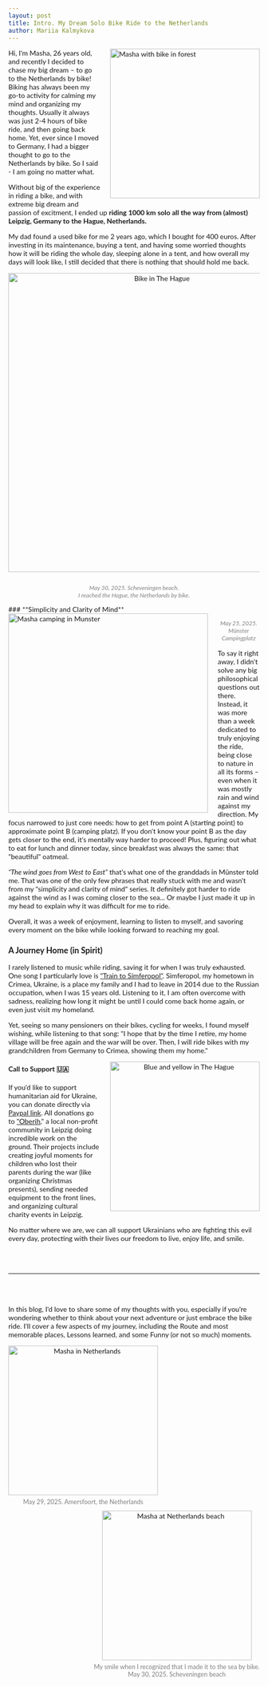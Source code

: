 ```yaml
---
layout: post
title: Intro. My Dream Solo Bike Ride to the Netherlands
author: Mariia Kalmykova
---
```


<style>
body, p, h1, h2, h3, h4, h5, h6, li, ul, ol, blockquote {
    font-family: 'Lato', Arial, sans-serif;
}
</style>

<div style="float:right; margin-left:20px; margin-bottom:10px;">
    <img src="/assets/masha_bike_forest.png" alt="Masha with bike in forest" width="300"/>
</div>

Hi, I'm Masha, 26 years old, and recently I decided to chase my big dream – to go to the Netherlands by bike!
Biking has always been my go-to activity for calming my mind and organizing my thoughts.
Usually it always was just 2-4 hours of bike ride, and then going back home.
Yet, ever since I moved to Germany, I had a bigger thought to go to the Netherlands by bike.
So I said - I am going no matter what.

Without big of the experience in riding a bike, and with extreme big dream and passion of excitment, I ended up **riding 1000 km solo all the way from (almost) Leipzig, Germany to the Hague, Netherlands.**

My dad found a used bike for me 2 years ago, which I bought for 400 euros. After investing in its maintenance, buying a tent, and having some worried thoughts how it will be riding the whole day, sleeping alone in a tent, and how overall my days will look like, I still decided that there is nothing that should hold me back.

<p align="center">
    <img src="/assets/bike_in_Haague_edited.png" alt="Bike in The Hague" width="600" style="margin-bottom:10px;"/>
</p>
<p align="center" style="font-size:0.85em; color:gray;">
    <em>May 30, 2025. Scheveningen beach.<br>
    I reached the Hague, the Netherlands by bike.</em>
</p>
### **Simplicity and Clarity of Mind**

<div style="float:left; margin-right:20px; margin-bottom:10px;">
    <img src="/assets/camping_munster_edited.png" alt="Masha camping in Munster" width="400"/>
</div>
<p align="center" style="font-size:0.85em; color:gray;">
    <em>May 25, 2025. Münster Campingplatz</em>
    </p>

To say it right away, I didn't solve any big philosophical questions out there. Instead, it was more than a week dedicated to truly enjoying the ride, being close to nature in all its forms – even when it was mostly rain and wind against my direction.
My focus narrowed to just core needs: how to get from point A (starting point) to approximate point B (camping platz). If you don't know your point B as the day gets closer to the end, it's mentally way harder to proceed! Plus, figuring out what to eat for lunch and dinner today, since breakfast was always the same: that "beautiful" oatmeal.

*“The wind goes from West to East”* that's what one of the granddads in Münster told me. That was one of the only few phrases that really stuck with me and wasn't from my "simplicity and clarity of mind" series. It definitely got harder to ride against the wind as I was coming closer to the sea... Or maybe I just made it up in my head to explain why it was difficult for me to ride.

Overall, it was a week of enjoyment, learning to listen to myself, and savoring every moment on the bike while looking forward to reaching my goal.

### **A Journey Home (in Spirit)**

I rarely listened to music while riding, saving it for when I was truly exhausted. One song I particularly love is ["Train to Simferopol"](https://www.youtube.com/watch?v=fYLpPg7DVZ4&list=RDfYLpPg7DVZ4&start_radio=1&ab_channel=Ukra%D1%97ner). Simferopol, my hometown in Crimea, Ukraine, is a place my family and I had to leave in 2014 due to the Russian occupation, when I was 15 years old. Listening to it, I am often overcome with sadness, realizing how long it might be until I could come back home again, or even just visit my homeland.

Yet, seeing so many pensioners on their bikes, cycling for weeks, I found myself wishing, while listening to that song: "I hope that by the time I retire, my home village will be free again and the war will be over. Then, I will ride bikes with my grandchildren from Germany to Crimea, showing them my home."

<div style="float:right; margin-left:20px; margin-bottom:10px; text-align:center;">
    <img src="/assets/blue_yellow.png" alt="Blue and yellow in The Hague" width="300"/>
</div>

#### **Call to Support 🇺🇦**

If you’d like to support humanitarian aid for Ukraine, you can donate directly via [Paypal link](https://paypal.me/ugloberih?country.x=DE&locale.x=de_D). All donations go to ["Oberih](https://www.facebook.com/share/16kHsAVmcJ/?mibextid=wwXIfr)," a local non-profit community in Leipzig doing incredible work on the ground. Their projects include creating joyful moments for children who lost their parents during the war (like organizing Christmas presents), sending needed equipment to the front lines, and organizing cultural charity events in Leipzig.

No matter where we are, we can all support Ukrainians who are fighting this evil every day, protecting with their lives our freedom to live, enjoy life, and smile.

<br><br>

---

<br><br>

In this blog, I'd love to share some of my thoughts with you, especially if you're wondering whether to think about your next adventure or just embrace the bike ride. I'll cover a few aspects of my journey, including the Route and most memorable places, Lessons learned, and some Funny (or not so much) moments.

<div style="float:left; margin-right:20px; margin-bottom:10px; text-align:center;">
    <img src="/assets/masha_netherlands.png" alt="Masha in Netherlands" width="300"/>
    <div style="font-size:0.9em; color:gray; margin-top:6px;">
        May 29, 2025. Amersfoort, the Netherlands
    </div>
</div>
<div style="float:right; margin-left:20px; margin-bottom:10px; text-align:center;">
    <img src="/assets/masha_netherlands_beach.png" alt="Masha at Netherlands beach" width="300"/>
    <div style="font-size:0.9em; color:gray; margin-top:6px;">
        My smile when I recognized that I made it to the sea by bike.<br>
        May 30, 2025. Scheveningen beach
    </div>
</div>
